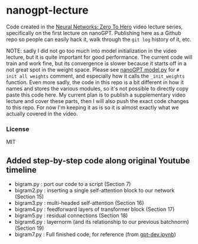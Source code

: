 
# nanogpt-lecture

Code created in the [Neural Networks: Zero To Hero](https://karpathy.ai/zero-to-hero.html) video lecture series, specifically on the first lecture on nanoGPT. Publishing here as a Github repo so people can easily hack it, walk through the `git log` history of it, etc.

NOTE: sadly I did not go too much into model initialization in the video lecture, but it is quite important for good performance. The current code will train and work fine, but its convergence is slower because it starts off in a not great spot in the weight space. Please see [nanoGPT model.py](https://github.com/karpathy/nanoGPT/blob/master/model.py) for `# init all weights` comment, and especially how it calls the `_init_weights` function. Even more sadly, the code in this repo is a bit different in how it names and stores the various modules, so it's not possible to directly copy paste this code here. My current plan is to publish a supplementary video lecture and cover these parts, then I will also push the exact code changes to this repo. For now I'm keeping it as is so it is almost exactly what we actually covered in the video.

### License

MIT

## Added step-by-step code along original Youtube timeline

- bigram.py : port our code to a script (Section 7)
- bigram2.py : inserting a single self-attention block to our network (Section 15)
- bigram3.py : multi-headed self-attention (Section 16)
- bigram4.py : feedforward layers of transformer block (Section 17)
- bigram5.py : residual connections (Section 18)
- bigram6.py : layernorm (and its relationship to our previous batchnorm) (Section 19)
- bigram7.py : Full finished code, for reference (from [gpt-dev.ipynb](https://colab.research.google.com/drive/1JMLa53HDuA-i7ZBmqV7ZnA3c_fvtXnx-?usp=sharing#scrollTo=ZcvKeBXoZFOY))
